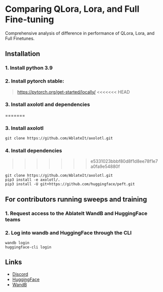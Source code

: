 # Comparing QLora, Lora, and Full Fine-tuning
Comprehensive analysis of difference in performance of QLora, Lora, and Full Finetunes.


## Installation
### 1. Install python 3.9
### 2. Install pytorch stable:
>https://pytorch.org/get-started/locally/
<<<<<<< HEAD
### 3. Install axolotl and dependencies
=======
### 3. Install axolotl
```
git clone https://github.com/AblateIt/axolotl.git
```
### 4. Install dependencies
>>>>>>> e5331023bbbf80d8f1d8ee78f1e7a0fa9e54880f
```
git clone https://github.com/AblateIt/axolotl.git
pip3 install -e axolotl/.
pip3 install -U git+https://github.com/huggingface/peft.git
```
## For contributors running sweeps and training
### 1. Request access to the AblateIt WandB and HuggingFace teams 
### 2. Log into wandb and HuggingFace through the CLI
    wandb login
    huggingface-cli login



## Links
- [Discord](https://discord.gg/HfNctSTJ)
- [HuggingFace](https://huggingface.co/AblateIt)
- [WandB](https://wandb.ai/ablateit)
